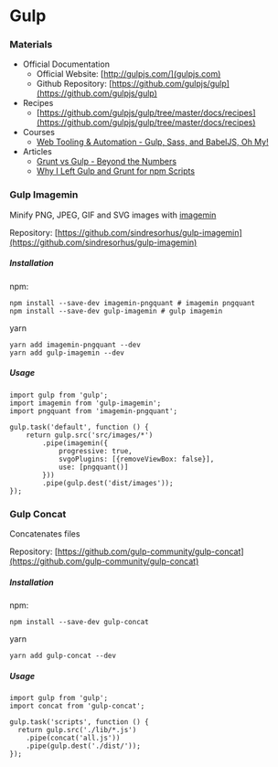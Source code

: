 # Gulp

### Materials
  - Official Documentation
    * Official Website: [http://gulpjs.com/](gulpjs.com)
    * Github Repository: [https://github.com/gulpjs/gulp](https://github.com/gulpjs/gulp)
  - Recipes
    * [https://github.com/gulpjs/gulp/tree/master/docs/recipes](https://github.com/gulpjs/gulp/tree/master/docs/recipes)
  - Courses
    * [Web Tooling & Automation - Gulp, Sass, and BabelJS, Oh My!](https://github.com/gulpjs/gulp/tree/master/docs/recipes)
  - Articles
    * [Grunt vs Gulp - Beyond the Numbers](https://jaysoo.ca/2014/01/27/gruntjs-vs-gulpjs/)
    * [Why I Left Gulp and Grunt for npm Scripts](https://medium.freecodecamp.org/why-i-left-gulp-and-grunt-for-npm-scripts-3d6853dd22b8)

### Gulp Imagemin

Minify PNG, JPEG, GIF and SVG images with [imagemin](https://github.com/imagemin/imagemin)

Repository: [https://github.com/sindresorhus/gulp-imagemin](https://github.com/sindresorhus/gulp-imagemin)

##### Installation

npm:
```
npm install --save-dev imagemin-pngquant # imagemin pngquant
npm install --save-dev gulp-imagemin # gulp imagemin
```

yarn
```
yarn add imagemin-pngquant --dev
yarn add gulp-imagemin --dev
```

##### Usage

```
import gulp from 'gulp';
import imagemin from 'gulp-imagemin';
import pngquant from 'imagemin-pngquant';

gulp.task('default', function () {
	return gulp.src('src/images/*')
		.pipe(imagemin({
			progressive: true,
			svgoPlugins: [{removeViewBox: false}],
			use: [pngquant()]
		}))
		.pipe(gulp.dest('dist/images'));
});
```

### Gulp Concat

Concatenates files

Repository: [https://github.com/gulp-community/gulp-concat](https://github.com/gulp-community/gulp-concat)


##### Installation

npm:
```
npm install --save-dev gulp-concat
```

yarn
```
yarn add gulp-concat --dev
```

##### Usage

```
import gulp from 'gulp';
import concat from 'gulp-concat';

gulp.task('scripts', function () {
  return gulp.src('./lib/*.js')
    .pipe(concat('all.js'))
    .pipe(gulp.dest('./dist/'));
});
```
